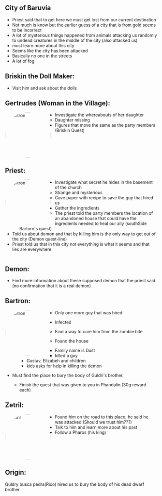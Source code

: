 ## City of Baruvia

- Priest said that to get here we must get lost from our current destination
- Not much is know but the earlier guess of a city that is from gold seems to be incorrect
- A lot of mysterious things happened from animals attacking us randomly to undead creatures in the middle of the city (also attacked us)
- must learn more about this city
- Seems like the city has been attacked
- Basically no one in the streets
- A lot of fog

## Briskin the Doll Maker:

- Visit him and ask about the dolls

## Gertrudes (Woman in the Village):

<img src="https://media.discordapp.net/attachments/1081637796281847888/1269661381850955868/Mad_mary.webp?ex=66b0dfce&is=66af8e4e&hm=a40fe6b8c91795216cffcae197003ecd53c41d84f2a2e2ffc7f043d856e6fb2f&=&format=webp" alt="Bartron" width="150" style="border-radius:50%; float:left; margin-right:15px;">

- Investigate the whereabouts of her daughter
  - Daughter missing
- Figures that move the same as the party members (Briskin Quest)
  <div style="clear:both;"></div>

## Priest:

<img src="https://media.discordapp.net/attachments/1081637796281847888/1269660837719572550/Donavich.webp?ex=66b0df4c&is=66af8dcc&hm=281a4eeb3927863094b48e7e30b105f2a97d855b274744c554d140b0499a04ba&=&format=webp&width=537&height=671" alt="Bartron" width="150" style="border-radius:50%; float:left; margin-right:15px;">

- Investigate what secret he hides in the basement of the church
  - Strange and mysterious
  - Gave paper with recipe to save the guy that hired us
- Gather the ingredients
  - The priest told the party members the location of an abandoned house that could have the ingredients needed to heal our ally (southSide Bartorn's quest)
- Told us about demon and that by killing him is the only way to get out of the city (Demon quest-line)
- Priest told us that in this city not everything is what it seems and that lies are everywhere
<div style="clear:both;"></div>

## Demon:

- Find more information about these supposed demon that the priest said (no confirmation that it is a real demon)

## Bartron:

<img src="https://media.discordapp.net/attachments/1081637796281847888/1269476878746517504/Bartron.jpeg?ex=66b033f9&is=66aee279&hm=8d9dce3b72d1de145d78ddb8928e64f7113ce1856d10bc3a8b117bf296e4f1d2&=&format=webp&width=492&height=661" alt="Bartron" width="150" style="border-radius:50%; float:left; margin-right:15px;">

- Only one more guy that was hired
- Infected

  - Find a way to cure him from the zombie bite
  - Found the house

    - Family name is Dust
    - killed a guy
    - Gustav, Elizabeh and children
    - kids asks for help in killing the demon

- Must find the place to bury the body of Guldri's brother.
  - Finish the quest that was given to you in Phandalin (30g reward each)
  <div style="clear:both;"></div>

## Zetril:

<img src="https://cdn.discordapp.com/attachments/1081637796281847888/1269476737801130084/Zertril.jpeg?ex=66b033d8&is=66aee258&hm=1a134f03a252e127eb442ce89c7be871062a5aa33d732e1ffe2bb0261c578473&" alt="Zetril" width="150" style="border-radius:50%; float:left; margin-right:15px;">

- Found him on the road to this place; he said he was attacked (Should we trust him???)
- Talk to him and learn more about his past
- Follow a Pharos (his king)
<div style="clear:both;"></div>

## Origin:

Guldry busca pedra(Rico) hired us to bury the body of his dead dwarf brother
